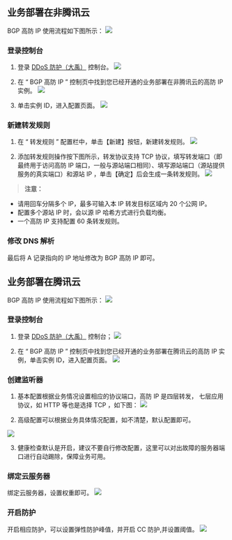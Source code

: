 
## 业务部署在非腾讯云
BGP 高防 IP 使用流程如下图所示：
![](https://main.qcloudimg.com/raw/ca8742c013fa149e542416d786c8314e.png)

### 登录控制台

1. 登录  [DDoS 防护（大禹）](https://console.cloud.tencent.com/dayu/overview)  控制台。
![](https://main.qcloudimg.com/raw/d9d8a9d3bca8ba7ec791065be15358c0.png)

2. 在 “ BGP 高防 IP ” 控制页中找到您已经开通的业务部署在非腾讯云的高防 IP 实例。
![](https://main.qcloudimg.com/raw/781cd12ebb8e091f83309bf71570bb12.png)

3. 单击实例 ID，进入配置页面。
![](https://main.qcloudimg.com/raw/14df6a26ed04195e04b35b60bc95cf28.png)

### 新建转发规则

1. 在 “ 转发规则 ” 配置栏中，单击【新建】按钮，新建转发规则。
![](https://main.qcloudimg.com/raw/30d6935cd65fba32f8d86e606a61ea40.png)

2. 添加转发规则操作按下图所示，转发协议支持 TCP 协议，填写转发端口（即最终用于访问高防 IP  端口，一般与源站端口相同）、填写源站端口（源站提供服务的真实端口）和源站 IP ，单击【确定】后会生成一条转发规则。
![](https://main.qcloudimg.com/raw/2f67dac20eceede17aa01e2a0211d5fa.png)

> **注意：**
- 请用回车分隔多个 IP，最多可输入本 IP 转发目标区域内 20 个公网 IP。
- 配置多个源站 IP 时，会以源 IP 哈希方式进行负载均衡。
- 一个高防 IP 支持配置 60 条转发规则。

### 修改 DNS 解析
最后将 A 记录指向的 IP 地址修改为 BGP 高防 IP 即可。

## 业务部署在腾讯云
BGP 高防 IP 使用流程如下图所示：
![](https://main.qcloudimg.com/raw/555b6372f174692b28e14e298cd4cdca.png)

### 登录控制台

1. 登录  [DDoS 防护（大禹）](https://console.cloud.tencent.com/dayu/bgpip)  控制台；
![](https://main.qcloudimg.com/raw/d9d8a9d3bca8ba7ec791065be15358c0.png)

2. 在 “ BGP 高防 IP ” 控制页中找到您已经开通的业务部署在腾讯云的高防 IP 实例，单击实例 ID，进入配置页面。
![](https://main.qcloudimg.com/raw/5c9765bdac3dcb01d61319cb37d0ecec.png)

### 创建监听器
1. 基本配置根据业务情况设置相应的协议端口，高防 IP 是四层转发， 七层应用协议，如 HTTP 等也是选择 TCP  ，如下图：
![](https://main.qcloudimg.com/raw/483a6ccdab2b8faea478193f8ae25a81.png)

2. 高级配置可以根据业务具体情况配置，如不清楚，默认配置即可。

![](https://main.qcloudimg.com/raw/5b79354281c506be0704a35ea7941f3a.png)

3. 健康检查默认是开启，建议不要自行修改配置，这里可以对出故障的服务器端口进行自动踢除，保障业务可用。

### 绑定云服务器
绑定云服务器，设置权重即可。
![](https://main.qcloudimg.com/raw/24ab8050b4e33216aa11d534df1ba6cf.png)

### 开启防护
开启相应防护，可以设置弹性防护峰值，并开启 CC 防护,并设置阈值。
![](https://main.qcloudimg.com/raw/bf011c4f1e38b3b1f4e87f4491de515f.png)
